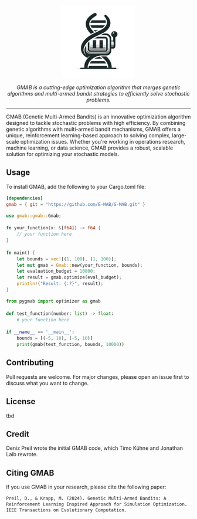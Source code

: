 <p align="center">
  <img src="Logo.webp" alt="GMAB" width="200"/>
</p>

<p align="center">
<em>GMAB is a cutting-edge optimization algorithm that merges genetic algorithms and multi-armed bandit strategies to efficiently solve stochastic problems.</em>
</p>

---

GMAB (Genetic Multi-Armed Bandits) is an innovative optimization algorithm designed to tackle stochastic problems with high efficiency. By combining genetic algorithms with multi-armed bandit mechanisms, GMAB offers a unique, reinforcement learning-based approach to solving complex, large-scale optimization issues. Whether you're working in operations research, machine learning, or data science, GMAB provides a robust, scalable solution for optimizing your stochastic models.

## Usage
To install GMAB, add the following to your Cargo.toml file:

```toml
[dependencies]
gmab = { git = "https://github.com/E-MAB/G-MAB.git" }
```

```rust
use gmab::gmab::Gmab;

fn your_function(x: &[f64]) -> f64 {
    // your function here
}

fn main() {
    let bounds = vec![(1, 100), (1, 100)];
    let mut gmab = Gmab::new(your_function, bounds);
    let evaluation_budget = 10000;
    let result = gmab.optimize(eval_budget);
    println!("Result: {:?}", result);
}
```

```python
from pygmab import optimizer as gmab

def test_function(number: list) -> float:
    # your function here

if __name__ == '__main__':
    bounds = [(-5, 10), (-5, 10)]
    print(gmab(test_function, bounds, 10000))
```

## Contributing

Pull requests are welcome. For major changes, please open an issue first to discuss what you want to change.


## License

tbd

## Credit
Deniz Preil wrote the initial GMAB code, which Timo Kühne and Jonathan Laib rewrote.

## Citing GMAB

If you use GMAB in your research, please cite the following paper:

```
Preil, D., & Krapp, M. (2024). Genetic Multi-Armed Bandits: A Reinforcement Learning Inspired Approach for Simulation Optimization. IEEE Transactions on Evolutionary Computation.
```

